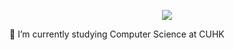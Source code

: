 <p align="center">
<img src="https://capsule-render.vercel.app/api?type=soft&color=gradient&height=200&section=header&text=Hi%20%20there%20👋&animation=twinkling" />
</p>

🔭 I’m currently studying Computer Science at CUHK
<!--
**NTHOscar/NTHOscar** is a ✨ _special_ ✨ repository because its `README.md` (this file) appears on your GitHub profile.

Here are some ideas to get you started:
### Hi there 👋
- 🔭 I’m currently working on ... 
- 🌱 I’m currently learning ...
- 👯 I’m looking to collaborate on ...
- 🤔 I’m looking for help with ...
- 💬 Ask me about ...
- 📫 How to reach me: ...
- 😄 Pronouns: ...
- ⚡ Fun fact: ...
-->

